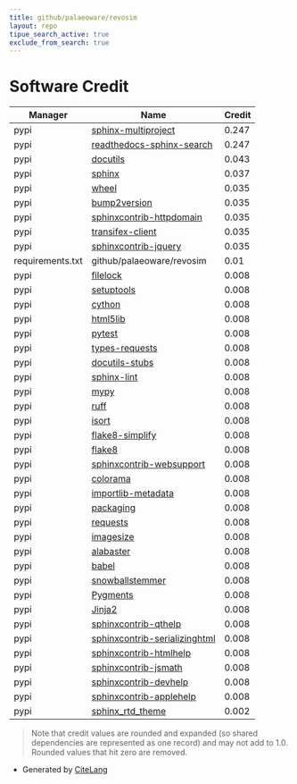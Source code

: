 ```yaml
---
title: github/palaeoware/revosim
layout: repo
tipue_search_active: true
exclude_from_search: true
---
```

# Software Credit

|Manager|Name|Credit|
|-------|----|------|
|pypi|[sphinx-multiproject](https://sphinx-multiproject.readthedocs.io/)|0.247|
|pypi|[readthedocs-sphinx-search](https://github.com/readthedocs/readthedocs-sphinx-search)|0.247|
|pypi|[docutils](https://pypi.org/project/docutils)|0.043|
|pypi|[sphinx](https://www.sphinx-doc.org/)|0.037|
|pypi|[wheel](https://pypi.org/project/wheel)|0.035|
|pypi|[bump2version](https://pypi.org/project/bump2version)|0.035|
|pypi|[sphinxcontrib-httpdomain](https://pypi.org/project/sphinxcontrib-httpdomain)|0.035|
|pypi|[transifex-client](https://pypi.org/project/transifex-client)|0.035|
|pypi|[sphinxcontrib-jquery](https://pypi.org/project/sphinxcontrib-jquery)|0.035|
|requirements.txt|github/palaeoware/revosim|0.01|
|pypi|[filelock](https://github.com/tox-dev/py-filelock)|0.008|
|pypi|[setuptools](https://pypi.org/project/setuptools)|0.008|
|pypi|[cython](https://pypi.org/project/cython)|0.008|
|pypi|[html5lib](https://pypi.org/project/html5lib)|0.008|
|pypi|[pytest](https://pypi.org/project/pytest)|0.008|
|pypi|[types-requests](https://pypi.org/project/types-requests)|0.008|
|pypi|[docutils-stubs](https://pypi.org/project/docutils-stubs)|0.008|
|pypi|[sphinx-lint](https://pypi.org/project/sphinx-lint)|0.008|
|pypi|[mypy](https://pypi.org/project/mypy)|0.008|
|pypi|[ruff](https://pypi.org/project/ruff)|0.008|
|pypi|[isort](https://pypi.org/project/isort)|0.008|
|pypi|[flake8-simplify](https://pypi.org/project/flake8-simplify)|0.008|
|pypi|[flake8](https://pypi.org/project/flake8)|0.008|
|pypi|[sphinxcontrib-websupport](https://pypi.org/project/sphinxcontrib-websupport)|0.008|
|pypi|[colorama](https://pypi.org/project/colorama)|0.008|
|pypi|[importlib-metadata](https://pypi.org/project/importlib-metadata)|0.008|
|pypi|[packaging](https://pypi.org/project/packaging)|0.008|
|pypi|[requests](https://pypi.org/project/requests)|0.008|
|pypi|[imagesize](https://pypi.org/project/imagesize)|0.008|
|pypi|[alabaster](https://pypi.org/project/alabaster)|0.008|
|pypi|[babel](https://pypi.org/project/babel)|0.008|
|pypi|[snowballstemmer](https://pypi.org/project/snowballstemmer)|0.008|
|pypi|[Pygments](https://pypi.org/project/Pygments)|0.008|
|pypi|[Jinja2](https://pypi.org/project/Jinja2)|0.008|
|pypi|[sphinxcontrib-qthelp](https://pypi.org/project/sphinxcontrib-qthelp)|0.008|
|pypi|[sphinxcontrib-serializinghtml](https://pypi.org/project/sphinxcontrib-serializinghtml)|0.008|
|pypi|[sphinxcontrib-htmlhelp](https://pypi.org/project/sphinxcontrib-htmlhelp)|0.008|
|pypi|[sphinxcontrib-jsmath](https://pypi.org/project/sphinxcontrib-jsmath)|0.008|
|pypi|[sphinxcontrib-devhelp](https://pypi.org/project/sphinxcontrib-devhelp)|0.008|
|pypi|[sphinxcontrib-applehelp](https://pypi.org/project/sphinxcontrib-applehelp)|0.008|
|pypi|[sphinx_rtd_theme](https://github.com/readthedocs/sphinx_rtd_theme)|0.002|


> Note that credit values are rounded and expanded (so shared dependencies are represented as one record) and may not add to 1.0. Rounded values that hit zero are removed.


- Generated by [CiteLang](https://github.com/vsoch/citelang)
